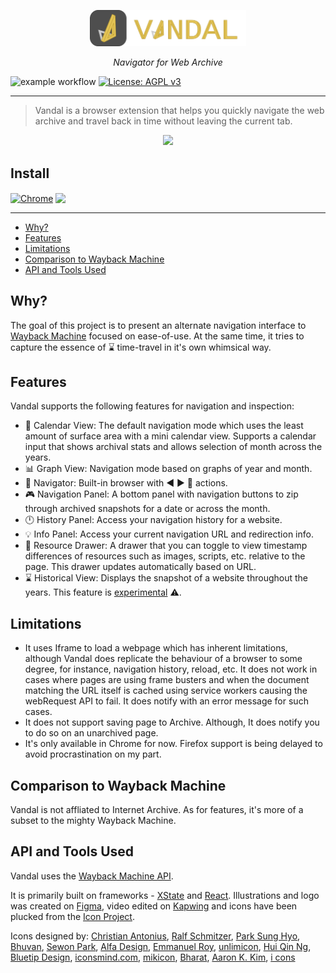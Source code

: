 <p align="center">
  <img src="docs/logo-full.svg" width="250">
  <div align="center"><i>Navigator for Web Archive</i></div>
</p>

![example workflow](https://github.com/vegetableman/vandal/actions/workflows/test.yml/badge.svg)
[![License: AGPL v3](https://img.shields.io/badge/License-AGPL%20v3-blue.svg)](http://www.gnu.org/licenses/agpl-3.0)
___

> Vandal is a browser extension that helps you quickly navigate the web archive and travel back in time without leaving the current tab.

<p align="center">
  <img src="https://github.com/vegetableman/vandal/raw/master/docs/sample.gif">
</p>

## Install
[link-chrome]: https://chrome.google.com/webstore/detail/vandal/knoccgahmcfhngbjhdbcodajdioedgdo 'Version published on Chrome Web Store' 

[<img src="https://raw.githubusercontent.com/alrra/browser-logos/90fdf03c/src/chrome/chrome.svg" width="48" alt="Chrome" valign="middle">][link-chrome] [<img valign="middle" src="https://img.shields.io/chrome-web-store/v/knoccgahmcfhngbjhdbcodajdioedgdo.svg?label=%20">][link-chrome]

---

- [Why?](#why)
- [Features](#features)
- [Limitations](#limitations)
- [Comparison to Wayback Machine](#comparison-to-wayback-machine)
- [API and Tools Used](#api-and-tools-used)

## Why?
The goal of this project is to present an alternate navigation interface to [Wayback Machine](https://web.archive.org/) focused on ease-of-use. At the same time, it tries to capture the essence of ⌛ time-travel in it's own whimsical way. 

## Features
Vandal supports the following features for navigation and inspection:
- 📅  Calendar View: The default navigation mode which uses the least amount of surface area with a mini calendar view. Supports a calendar input that shows archival stats and allows selection of month across the years.
- 📊  Graph View: Navigation mode based on graphs of year and month.
- 🧭 Navigator: Built-in browser with ◀️ ▶️ 🔄 actions.
- 🎮  Navigation Panel: A bottom panel with navigation buttons to zip through archived snapshots for a date or across the month.
- 🕛 History Panel: Access your navigation history for a website.
- 💡 Info Panel: Access your current navigation URL and redirection info.
- 🔩 Resource Drawer: A drawer that you can toggle to view timestamp differences of resources such as images, scripts, etc. relative to the page. This drawer updates automatically based on URL.
- ⌛ Historical View: Displays the snapshot of a website throughout the years. This feature is [experimental](https://github.com/vegetableman/vandal/issues/1) ⚠️.

## Limitations
- It uses Iframe to load a webpage which has inherent limitations, although Vandal does replicate the behaviour of a browser to some degree, for instance, navigation history, reload, etc. It does not work in cases where pages are using frame busters and when the document matching the URL itself is cached using service workers causing the webRequest API to fail. It does notify with an error message for such cases.
- It does not support saving page to Archive. Although, It does notify you to do so on an unarchived page.
- It's only available in Chrome for now. Firefox support is being delayed to avoid procrastination on my part.

## Comparison to Wayback Machine
Vandal is not affliated to Internet Archive. As for features, it's more of a subset to the mighty Wayback Machine.

## API and Tools Used
Vandal uses the [Wayback Machine API](https://archive.org/help/wayback_api.php).

It is primarily built on frameworks - [XState](https://github.com/davidkpiano/xstate) and [React](https://github.com/facebook/react). Illustrations and logo was created on [Figma](https://figma.com/), video edited on [Kapwing](https://kapwing.com/) and icons have been plucked from the [Icon Project](https://thenounproject.com/).

Icons designed by:
[Christian Antonius](https://thenounproject.com/christian_antonius/), [Ralf Schmitzer](https://thenounproject.com/ralfschmitzer/), [Park Sung Hyo](https://thenounproject.com/parksunghyo126/), [Bhuvan](https://thenounproject.com/bhuvan.mahes/), [Sewon Park](https://thenounproject.com/cosmac/), [Alfa Design](https://thenounproject.com/alfadesign/), [Emmanuel Roy](https://thenounproject.com/emmanuelroy/), [unlimicon](https://thenounproject.com/unlimicon/), [Hui Qin Ng](https://thenounproject.com/hui_qin/), [Bluetip Design](https://thenounproject.com/bluetip/), [iconsmind.com](https://thenounproject.com/imicons/), [mikicon](https://thenounproject.com/mikicon/), [Bharat](https://thenounproject.com/bharatkumara321), [Aaron K. Kim](https://thenounproject.com/inspign/), [i cons](https://thenounproject.com/iconsguru/)

